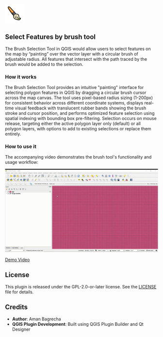 
![Brush Selection Tool Logo](paintbrush.png)

## Select Features by brush tool



The Brush Selection Tool in QGIS would allow users to select features on the map by “painting” over the vector layer with a circular brush of adjustable radius. All features that intersect with the path traced by the brush would be added to the selection.


### How it works

The Brush Selection Tool provides an intuitive "painting" interface for selecting polygon features in QGIS by dragging a circular brush cursor across the map canvas. The tool uses pixel-based radius sizing (1-200px) for consistent behavior across different coordinate systems, displays real-time visual feedback with translucent rubber bands showing the brush stroke and cursor position, and performs optimized feature selection using spatial indexing with bounding box pre-filtering. Selection occurs on mouse release, targeting either the active polygon layer only (default) or all polygon layers, with options to add to existing selections or replace them entirely.

### How to use it

The accompanying video demonstrates the brush tool's functionality and usage workflow:

![Demo GIF](docs/17-26-19-Clip20250903172818.gif)

[Demo Video](docs/17-26-19-Clip20250903172818.mp4)

## License

This plugin is released under the GPL-2.0-or-later license. See the [LICENSE](LICENSE) file for details.

## Credits

- **Author**: Aman Bagrecha
- **QGIS Plugin Development**: Built using QGIS Plugin Builder and Qt Designer


